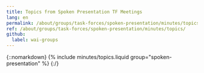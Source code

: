```yaml
---
title: Topics from Spoken Presentation TF Meetings
lang: en
permalink: /about/groups/task-forces/spoken-presentation/minutes/topics/
ref: /about/groups/task-forces/spoken-presentation/minutes/topics/
github:
  label: wai-groups
---
```


{::nomarkdown}
{% include minutes/topics.liquid group="spoken-presentation" %}
{:/}